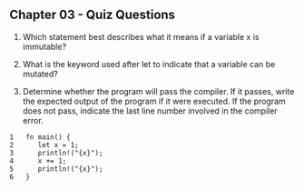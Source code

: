 ## Chapter 03 - Quiz Questions

1. Which statement best describes what it means if a variable x is immutable?

2. What is the keyword used after let to indicate that a variable can be mutated?

3. Determine whether the program will pass the compiler. If it passes, write the expected output of the program if it were executed. If the program does not pass, indicate the last line number involved in the compiler error.

```
1   fn main() {
2      let x = 1;
3      println!("{x}");
4      x += 1;
5      println!("{x}");
6   }
```